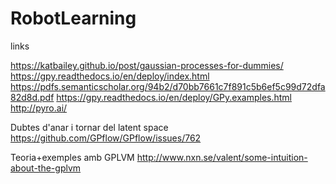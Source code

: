 # RobotLearning

links

https://katbailey.github.io/post/gaussian-processes-for-dummies/
https://gpy.readthedocs.io/en/deploy/index.html
https://pdfs.semanticscholar.org/94b2/d70bb7661c7f891c5b6ef5c99d72dfa82d8d.pdf
https://gpy.readthedocs.io/en/deploy/GPy.examples.html
http://pyro.ai/

Dubtes d'anar i tornar del latent space 
https://github.com/GPflow/GPflow/issues/762 

Teoria+exemples amb GPLVM
http://www.nxn.se/valent/some-intuition-about-the-gplvm
